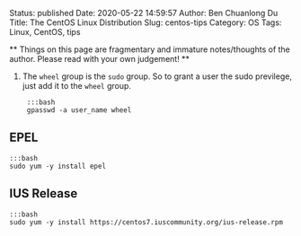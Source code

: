 Status: published
Date: 2020-05-22 14:59:57
Author: Ben Chuanlong Du
Title: The CentOS Linux Distribution
Slug: centos-tips
Category: OS
Tags: Linux, CentOS, tips

**
Things on this page are
fragmentary and immature notes/thoughts of the author.
Please read with your own judgement!
**

1. The `wheel` group is the `sudo` group.
    So to grant a user the sudo previlege,
    just add it to the `wheel` group.

        :::bash
        gpasswd -a user_name wheel

## EPEL

    :::bash
    sudo yum -y install epel

## IUS Release

    :::bash
    sudo yum -y install https://centos7.iuscommunity.org/ius-release.rpm
